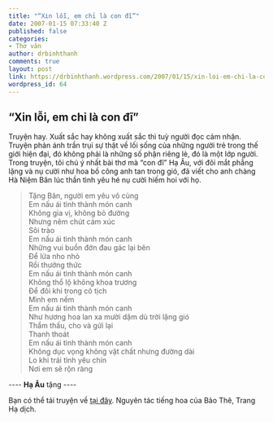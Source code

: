 ```yaml
---
title: "“Xin lỗi, em chỉ là con đĩ”"
date: 2007-01-15 07:33:40 Z
published: false
categories:
- Thơ văn
author: drbinhthanh
comments: true
layout: post
link: https://drbinhthanh.wordpress.com/2007/01/15/xin-loi-em-chi-la-con-di/
wordpress_id: 64
---
```


## “Xin lỗi, em chỉ là con đĩ”

Truyện hay. Xuất sắc hay không xuất sắc thì tuỳ người đọc cảm nhận. Truyện phản ánh trần trụi sự thật về lối sống của những người trẻ trong thế giới hiện đại, đó không phải là những số phận riêng lẻ, đó là một lớp người. Trong truyện, tôi chú ý nhất bài thơ mà “con đĩ” Hạ Âu, với đôi mắt phẳng lặng và nụ cười như hoa bồ công anh tan trong gió, đã viết cho anh chàng Hà Niệm Bân lúc thần tình yêu hé nụ cười hiếm hoi với họ.

> Tặng Bân, người em yêu vô cùng  
> Em nấu ái tình thành món canh  
> Không gia vị, không bỏ đường  
> Nhưng nêm chút cảm xúc  
> Sôi trào  
> Em nấu ái tình thành món canh  
> Những vui buồn đớn đau gác lại bên  
> Để lửa nho nhỏ  
> Rồi thưởng thức  
> Em nấu ái tình thành món canh  
> Không thổ lộ không khoa trương  
> Để đôi khi trong cô tịch  
> Mình em nếm  
> Em nấu ái tình thành món canh  
> Như hương hoa lan xa mười dặm dù trời lặng gió  
> Thẩm thấu, cho và gửi lại  
> Thanh thoát  
> Em nấu ái tình thành món canh  
> Không dục vọng không vật chất nhưng đường dài  
> Lo khi trái tình yêu chín  
> Nơi em sẽ rộn ràng  

---- **Hạ Âu** tặng ----

Bạn có thể tải truyện về [tại đây](http://cid-f813e62a87e860b1.skydrive.live.com/self.aspx/Public/XinloiEmchilacondi-TrangHa.pdf). Nguyên tác tiếng hoa của Bảo Thê, Trang Hạ dịch.
